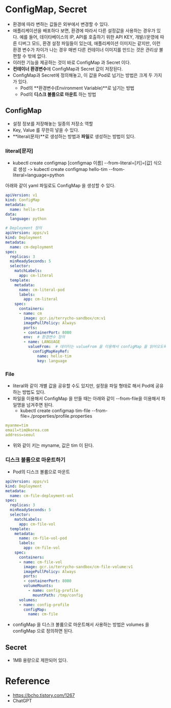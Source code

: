 # ConfigMap, Secret

* 환경에 따라 변하는 값들은 외부에서 변경할 수 있다.
* 애플리케이션을 배포하다 보면, 환경에 따라서 다른 설정값을 사용하는 경우가 있다. 예를 들어, 데이타베이스의 IP, API를 호출하기 위한 API KEY, 개발//운영에 따른 디버그 모드, 환경 설정 파일들이 있는데, 애플리케이션 이미지는 같지만, 이런 환경 변수가 차이가 나는 경우 매번 다른 컨테이너 이미지를 만드는 것은 관리상 불편할 수 밖에 없다.
* 이러한 기능을 제공하는 것이 바로 ConfigMap 과 Secret 이다.
* **컨테이너 환경변수**에 ConfigMap과 Secret 값이 저장된다.
* ConfigMap과 Secret에 정의해놓고, 이 값을 Pod로 넘기는 방법은 크게 두 가지가 있다.
  * Pod의 **환경변수(Environment Variable)**로 넘기는 방법
  * Pod의 **디스크 볼륨으로 마운트** 하는 방법

## ConfigMap

* 설정 정보를 저장해놓는 일종의 저장소 역할
* Key, Value 를 무한히 넣을 수 있다.
* **literal(문자)**로 생성하는 방법과 **파일**로 생성하는 방법이 있다.

### literal[문자]

* kubectl create configmap [configmap 이름] --from-literal=[키]=[값] 식으로 생성 -> kubectl create configmap hello-tim --from-literal=language=python

아래와 같이 yaml 파일로도 ConfigMap 을 생성할 수 있다.

```yaml
apiVersion: v1
kind: ConfigMap
metadata:
  name: hello-tim
data:
  language: python

# Deployment 정의
apiVersion: apps/v1
kind: Deployment
metadata:
  name: cm-deployment
spec:
  replicas: 3
  minReadySeconds: 5
  selector:
    matchLabels:
      app: cm-literal
  template:
    metadata:
      name: cm-literal-pod
      labels:
        app: cm-literal
    spec:
      containers:
      - name: cm
        image: gcr.io/terrycho-sandbox/cm:v1
        imagePullPolicy: Always
        ports:
        - containerPort: 8080
        env:  # 환경변수 정의
        - name: LANGUAGE
          valueFrom:  # 데이터는 valueFrom 을 이용해서 configMap 을 읽어오도록 하였다.
            configMapKeyRef:
              name: hello-tim
              key: language
```

### File

* literal와 같이 개별 값을 공유할 수도 있지만, 설정을 파일 형태로 해서 Pod에 공유하는 방법도 있다.
* 파일을 이용해서 ConfigMap 을 만들 때는 아래와 같이 --from-file을 이용해서 파일명을 넘겨주면 된다.
  * kubectl create configmap tim-file --from-file=./properties/profile.properties

```yaml
myanme=tim
email=tim@korea.com
address=seoul
```

* 위와 같이 키는 myname, 값은 tim 이 된다.

### 디스크 볼륨으로 마운트하기

* Pod의 디스크 볼륨으로 마운트
  
```yaml
apiVersion: apps/v1
kind: Deployment
metadata:
  name: cm-file-deployment-vol
spec:
  replicas: 3
  minReadySeconds: 5
  selector:
    matchLabels:
      app: cm-file-vol
  template:
    metadata:
      name: cm-file-vol-pod
      labels:
        app: cm-file-vol
    spec:
      containers:
      - name: cm-file-vol
        image: gcr.io/terrycho-sandbox/cm-file-volume:v1
        imagePullPolicy: Always
        ports:
        - containerPort: 8080
        volumeMounts:
          - name: config-profile
            mountPath: /tmp/config
      volumes:
      - name: config-profile
        configMap:
          name: cm-file
```

* configMap 을 디스크 볼륨으로 마운트해서 사용하는 방법은 volumes 을 configMap 으로 정의하면 된다.

## Secret

* 1MB 용량으로 제한되어 있다.

# Reference

* https://bcho.tistory.com/1267
* ChatGPT